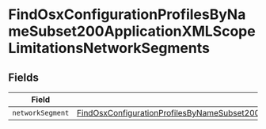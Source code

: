 # FindOsxConfigurationProfilesByNameSubset200ApplicationXMLScopeLimitationsNetworkSegments


## Fields

| Field                                                                                                                                                                                                                                       | Type                                                                                                                                                                                                                                        | Required                                                                                                                                                                                                                                    | Description                                                                                                                                                                                                                                 |
| ------------------------------------------------------------------------------------------------------------------------------------------------------------------------------------------------------------------------------------------- | ------------------------------------------------------------------------------------------------------------------------------------------------------------------------------------------------------------------------------------------- | ------------------------------------------------------------------------------------------------------------------------------------------------------------------------------------------------------------------------------------------- | ------------------------------------------------------------------------------------------------------------------------------------------------------------------------------------------------------------------------------------------- |
| `networkSegment`                                                                                                                                                                                                                            | [FindOsxConfigurationProfilesByNameSubset200ApplicationXMLScopeLimitationsNetworkSegmentsNetworkSegment](../../models/operations/findosxconfigurationprofilesbynamesubset200applicationxmlscopelimitationsnetworksegmentsnetworksegment.md) | :heavy_minus_sign:                                                                                                                                                                                                                          | N/A                                                                                                                                                                                                                                         |
